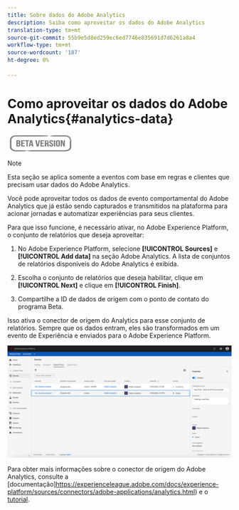 ```yaml
---
title: Sobre dados do Adobe Analytics
description: Saiba como aproveitar os dados do Adobe Analytics
translation-type: tm+mt
source-git-commit: 55b9e5d8ed259ec6ed7746e835691d7d6261a8a4
workflow-type: tm+mt
source-wordcount: '187'
ht-degree: 0%

---
```


# Como aproveitar os dados do Adobe Analytics{#analytics-data}

![](../assets/do-not-localize/badge.png)

>[!NOTE]
>
>Esta seção se aplica somente a eventos com base em regras e clientes que precisam usar dados do Adobe Analytics.

Você pode aproveitar todos os dados de evento comportamental do Adobe Analytics que já estão sendo capturados e transmitidos na plataforma para acionar jornadas e automatizar experiências para seus clientes.

Para que isso funcione, é necessário ativar, no Adobe Experience Platform, o conjunto de relatórios que deseja aproveitar:

1. No Adobe Experience Platform, selecione **[!UICONTROL Sources]** e **[!UICONTROL Add data]** na seção Adobe Analytics. A lista de conjuntos de relatórios disponíveis do Adobe Analytics é exibida.

1. Escolha o conjunto de relatórios que deseja habilitar, clique em **[!UICONTROL Next]** e clique em **[!UICONTROL Finish]**.

1. Compartilhe a ID de dados de origem com o ponto de contato do programa Beta.

Isso ativa o conector de origem do Analytics para esse conjunto de relatórios. Sempre que os dados entram, eles são transformados em um evento de Experiência e enviados para o Adobe Experience Platform.

![](../assets/jo-event9.png)

Para obter mais informações sobre o conector de origem do Adobe Analytics, consulte a [documentação]https://experienceleague.adobe.com/docs/experience-platform/sources/connectors/adobe-applications/analytics.html) e o [tutorial](https://experienceleague.adobe.com/docs/experience-platform/sources/ui-tutorials/create/adobe-applications/analytics.html).
